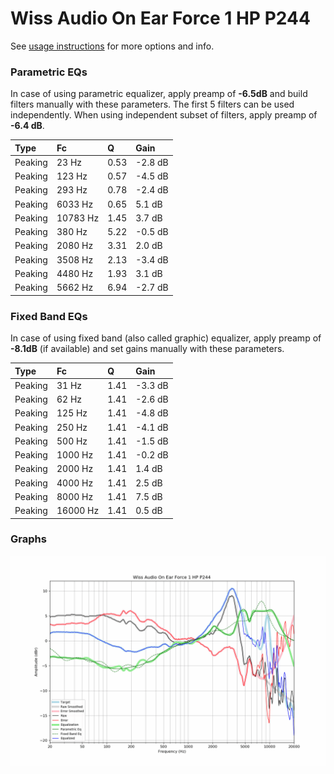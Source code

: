 # Wiss Audio On Ear Force 1 HP P244
See [usage instructions](https://github.com/jaakkopasanen/AutoEq#usage) for more options and info.

### Parametric EQs
In case of using parametric equalizer, apply preamp of **-6.5dB** and build filters manually
with these parameters. The first 5 filters can be used independently.
When using independent subset of filters, apply preamp of **-6.4 dB**.

| Type    | Fc       |    Q | Gain    |
|:--------|:---------|:-----|:--------|
| Peaking | 23 Hz    | 0.53 | -2.8 dB |
| Peaking | 123 Hz   | 0.57 | -4.5 dB |
| Peaking | 293 Hz   | 0.78 | -2.4 dB |
| Peaking | 6033 Hz  | 0.65 | 5.1 dB  |
| Peaking | 10783 Hz | 1.45 | 3.7 dB  |
| Peaking | 380 Hz   | 5.22 | -0.5 dB |
| Peaking | 2080 Hz  | 3.31 | 2.0 dB  |
| Peaking | 3508 Hz  | 2.13 | -3.4 dB |
| Peaking | 4480 Hz  | 1.93 | 3.1 dB  |
| Peaking | 5662 Hz  | 6.94 | -2.7 dB |

### Fixed Band EQs
In case of using fixed band (also called graphic) equalizer, apply preamp of **-8.1dB**
(if available) and set gains manually with these parameters.

| Type    | Fc       |    Q | Gain    |
|:--------|:---------|:-----|:--------|
| Peaking | 31 Hz    | 1.41 | -3.3 dB |
| Peaking | 62 Hz    | 1.41 | -2.6 dB |
| Peaking | 125 Hz   | 1.41 | -4.8 dB |
| Peaking | 250 Hz   | 1.41 | -4.1 dB |
| Peaking | 500 Hz   | 1.41 | -1.5 dB |
| Peaking | 1000 Hz  | 1.41 | -0.2 dB |
| Peaking | 2000 Hz  | 1.41 | 1.4 dB  |
| Peaking | 4000 Hz  | 1.41 | 2.5 dB  |
| Peaking | 8000 Hz  | 1.41 | 7.5 dB  |
| Peaking | 16000 Hz | 1.41 | 0.5 dB  |

### Graphs
![](./Wiss%20Audio%20On%20Ear%20Force%201%20HP%20P244.png)